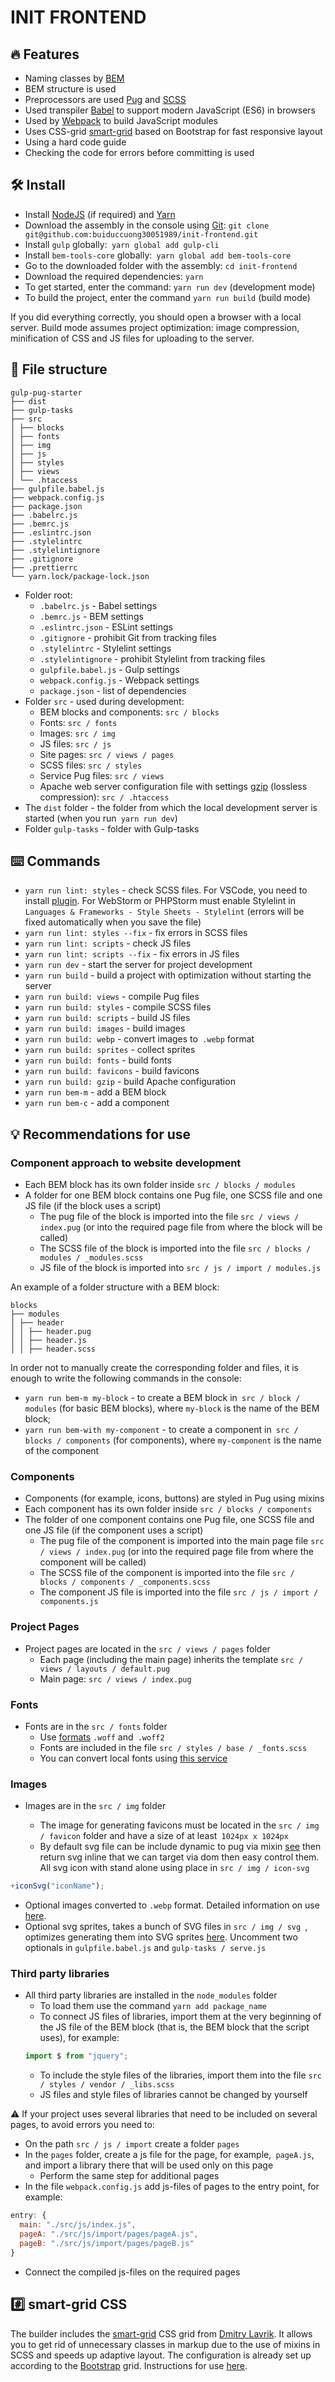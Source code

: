 # INIT FRONTEND

## :fire: Features

- Naming classes by [BEM](https://en.bem.info/)
- BEM structure is used
- Preprocessors are used [Pug](https://pugjs.org/) and [SCSS](https://sass-lang.com/)
- Used transpiler [Babel](https://babeljs.io/) to support modern JavaScript (ES6) in browsers
- Used by [Webpack](https://webpack.js.org/) to build JavaScript modules
- Uses CSS-grid [smart-grid](https://github.com/dmitry-lavrik/smart-grid) based on Bootstrap for fast responsive layout
- Using a hard code guide
- Checking the code for errors before committing is used

## :hammer_and_wrench: Install

- Install [NodeJS](https://nodejs.org/en/) (if required) and [Yarn](https://yarnpkg.com/en/docs/install)
- Download the assembly in the console using [Git](https://git-scm.com/downloads): `git clone git@github.com:buiduccuong30051989/init-frontend.git`
- Install `gulp` globally:` yarn global add gulp-cli`
- Install `bem-tools-core` globally:` yarn global add bem-tools-core`
- Go to the downloaded folder with the assembly: `cd init-frontend`
- Download the required dependencies: `yarn`
- To get started, enter the command: `yarn run dev` (development mode)
- To build the project, enter the command `yarn run build` (build mode)

If you did everything correctly, you should open a browser with a local server.
Build mode assumes project optimization: image compression, minification of CSS and JS files for uploading to the server.

## :open_file_folder: File structure

```
gulp-pug-starter
├── dist
├── gulp-tasks
├── src
│ ├── blocks
│ ├── fonts
│ ├── img
│ ├── js
│ ├── styles
│ ├── views
│ └── .htaccess
├── gulpfile.babel.js
├── webpack.config.js
├── package.json
├── .babelrc.js
├── .bemrc.js
├── .eslintrc.json
├── .stylelintrc
├── .stylelintignore
├── .gitignore
├── .prettierrc
└── yarn.lock/package-lock.json
```

- Folder root:
  - `.babelrc.js` - Babel settings
  - `.bemrc.js` - BEM settings
  - `.eslintrc.json` - ESLint settings
  - `.gitignore` - prohibit Git from tracking files
  - `.stylelintrc` - Stylelint settings
  - `.stylelintignore` - prohibit Stylelint from tracking files
  - `gulpfile.babel.js` - Gulp settings
  - `webpack.config.js` - Webpack settings
  - `package.json` - list of dependencies
- Folder `src` - used during development:
  - BEM blocks and components: `src / blocks`
  - Fonts: `src / fonts`
  - Images: `src / img`
  - JS files: `src / js`
  - Site pages: `src / views / pages`
  - SCSS files: `src / styles`
  - Service Pug files: `src / views`
  - Apache web server configuration file with settings [gzip](https://habr.com/ru/post/221849/) (lossless compression): `src / .htaccess`
- The `dist` folder - the folder from which the local development server is started (when you run` yarn run dev`)
- Folder `gulp-tasks` - folder with Gulp-tasks

## :keyboard: Commands

- `yarn run lint: styles` - check SCSS files. For VSCode, you need to install [plugin](https://marketplace.visualstudio.com/items?itemName=shinnn.stylelint). For WebStorm
  or PHPStorm must enable Stylelint in `Languages & Frameworks - Style Sheets - Stylelint` (errors will be fixed automatically when you save the file)
- `yarn run lint: styles --fix` - fix errors in SCSS files
- `yarn run lint: scripts` - check JS files
- `yarn run lint: scripts --fix` - fix errors in JS files
- `yarn run dev` - start the server for project development
- `yarn run build` - build a project with optimization without starting the server
- `yarn run build: views` - compile Pug files
- `yarn run build: styles` - compile SCSS files
- `yarn run build: scripts` - build JS files
- `yarn run build: images` - build images
- `yarn run build: webp` - convert images to` .webp` format
- `yarn run build: sprites` - collect sprites
- `yarn run build: fonts` - build fonts
- `yarn run build: favicons` - build favicons
- `yarn run build: gzip` - build Apache configuration
- `yarn run bem-m` - add a BEM block
- `yarn run bem-c` - add a component

## :bulb: Recommendations for use

### Component approach to website development

- Each BEM block has its own folder inside `src / blocks / modules`
- A folder for one BEM block contains one Pug file, one SCSS file and one JS file (if the block uses a script)
  - The pug file of the block is imported into the file `src / views / index.pug` (or into the required page file from where the block will be called)
  - The SCSS file of the block is imported into the file `src / blocks / modules / _modules.scss`
  - JS file of the block is imported into `src / js / import / modules.js`

An example of a folder structure with a BEM block:

```
blocks
├── modules
│ ├── header
│ │ ├── header.pug
│ │ ├── header.js
│ │ ├── header.scss
```

In order not to manually create the corresponding folder and files, it is enough to write the following commands in the console:

- `yarn run bem-m my-block` - to create a BEM block in` src / block / modules` (for basic BEM blocks), where `my-block` is the name of the BEM block;
- `yarn run bem-with my-component` - to create a component in` src / blocks / components` (for components), where `my-component` is the name of the component

### Components

- Components (for example, icons, buttons) are styled in Pug using mixins
- Each component has its own folder inside `src / blocks / components`
- The folder of one component contains one Pug file, one SCSS file and one JS file (if the component uses a script)
  - The pug file of the component is imported into the main page file `src / views / index.pug` (or into the required page file from where the component will be called)
  - The SCSS file of the component is imported into the file `src / blocks / components / _components.scss`
  - The component JS file is imported into the file `src / js / import / components.js`

### Project Pages

- Project pages are located in the `src / views / pages` folder
  - Each page (including the main page) inherits the template `src / views / layouts / default.pug`
  - Main page: `src / views / index.pug`

### Fonts

- Fonts are in the `src / fonts` folder
  - Use [formats](https://caniuse.com/#search=woff) `.woff` and` .woff2`
  - Fonts are included in the file `src / styles / base / _fonts.scss`
  - You can convert local fonts using [this service](https://onlinefontconverter.com/)

### Images

- Images are in the `src / img` folder

  - The image for generating favicons must be located in the `src / img / favicon` folder and have a size of at least` 1024px x 1024px`
  - By default svg file can be include dynamic to pug via mixin [see](https://twitter.com/wesbos/status/821457987495755776/photo/1) then return svg inline that we can target via dom then easy control them. All svg icon with stand alone using place in `src / img / icon-svg`

```javascript
+iconSvg("iconName");
```

- Optional images converted to `.webp` format. Detailed information on use [here](https://vk.com/@vk_it-webp).
- Optional svg sprites, takes a bunch of SVG files in `src / img / svg `, optimizes generating them into SVG sprites [here](https://github.com/jkphl/gulp-svg-sprite). Uncomment two optionals in `gulpfile.babel.js` and `gulp-tasks / serve.js `

### Third party libraries

- All third party libraries are installed in the `node_modules` folder
  - To load them use the command `yarn add package_name`
  - To connect JS files of libraries, import them at the very beginning of the JS file of the BEM block (that is, the BEM block that the script uses), for example:
  ```javascript
  import $ from "jquery";
  ```
  - To include the style files of the libraries, import them into the file `src / styles / vendor / _libs.scss`
  - JS files and style files of libraries cannot be changed by yourself

:warning: If your project uses several libraries that need to be included on several pages, to avoid errors you need to:

- On the path `src / js / import` create a folder `pages`
- In the `pages` folder, create a js file for the page, for example,` pageA.js`, and import a library there that will be used only on this page
  - Perform the same step for additional pages
- In the file `webpack.config.js` add js-files of pages to the entry point, for example:

```javascript
entry: {
  main: "./src/js/index.js",
  pageA: "./src/js/import/pages/pageA.js",
  pageB: "./src/js/import/pages/pageB.js"
}
```

- Connect the compiled js-files on the required pages

## :hash: smart-grid CSS

The builder includes the [smart-grid](https://github.com/dmitry-lavrik/smart-grid) CSS grid from [Dmitry Lavrik](https://dmitrylavrik.ru/). It allows you to get rid of
unnecessary classes in markup due to the use of mixins in SCSS and speeds up adaptive layout. The configuration is already set up according to the [Bootstrap](https://getbootstrap.com/) grid. Instructions for use [here](https://grid4web.ru/basics).
